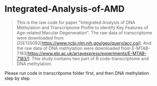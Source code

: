 # Integrated-Analysis-of-AMD
> This is the raw code for paper "Integrated Analysis of DNA Methylation and Transcriptome Profile to identify Key Features of Age-related Macular Degeneration".
The raw data of transcriptome were downloaded from GSE135092[https://www.ncbi.nlm.nih.gov/geo/query/acc.cgi].
And the raw data of DNA methylation were downloaded from E-MTAB-7183[https://www.ebi.ac.uk/arrayexpress/experiments/E-MTAB-7183/].
This study contains two part of R code-transcriptome and DNA methylation.

Please run code in transcritpome folder first, and then DNA methylation step by step.
